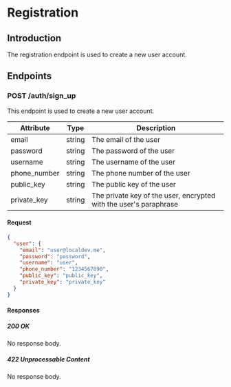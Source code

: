 # Registration

## Introduction

The registration endpoint is used to create a new user account.

## Endpoints

### POST /auth/sign_up

This endpoint is used to create a new user account.

| Attribute | Type   | Description |
| --------- | ------ | ----------- |
| email     | string | The email of the user |
| password  | string | The password of the user |
| username  | string | The username of the user |
| phone_number | string | The phone number of the user |
| public_key | string | The public key of the user |
| private_key | string | The private key of the user, encrypted with the user's paraphrase |

#### Request

```json
{
  "user": {
    "email": "user@localdev.me",
    "password": "password",
    "username": "user",
    "phone_number": "1234567890",
    "public_key": "public_key",
    "private_key": "private_key"
  }
}
```

#### Responses

##### 200 OK

No response body.

##### 422 Unprocessable Content

No response body.
